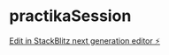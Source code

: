 # practikaSession

[Edit in StackBlitz next generation editor ⚡️](https://stackblitz.com/~/github.com/vasilevaVP/practikaSession)